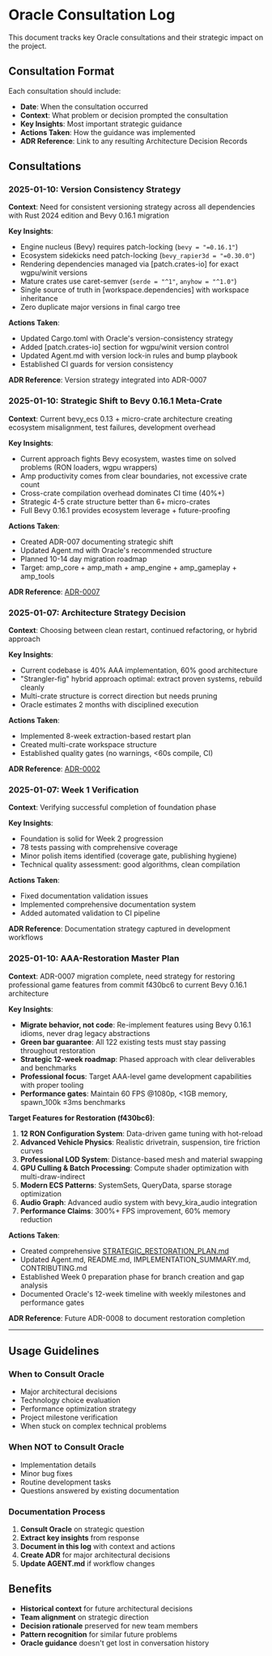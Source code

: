# Oracle Consultation Log

This document tracks key Oracle consultations and their strategic impact on the project.

## Consultation Format

Each consultation should include:
- **Date**: When the consultation occurred
- **Context**: What problem or decision prompted the consultation
- **Key Insights**: Most important strategic guidance
- **Actions Taken**: How the guidance was implemented
- **ADR Reference**: Link to any resulting Architecture Decision Records

## Consultations

### 2025-01-10: Version Consistency Strategy
**Context**: Need for consistent versioning strategy across all dependencies with Rust 2024 edition and Bevy 0.16.1 migration

**Key Insights**:
- Engine nucleus (Bevy) requires patch-locking (`bevy = "=0.16.1"`)
- Ecosystem sidekicks need patch-locking (`bevy_rapier3d = "=0.30.0"`)
- Rendering dependencies managed via [patch.crates-io] for exact wgpu/winit versions
- Mature crates use caret-semver (`serde = "^1"`, `anyhow = "^1.0"`)
- Single source of truth in [workspace.dependencies] with workspace inheritance
- Zero duplicate major versions in final cargo tree

**Actions Taken**:
- Updated Cargo.toml with Oracle's version-consistency strategy
- Added [patch.crates-io] section for wgpu/winit version control
- Updated Agent.md with version lock-in rules and bump playbook
- Established CI guards for version consistency

**ADR Reference**: Version strategy integrated into ADR-0007

### 2025-01-10: Strategic Shift to Bevy 0.16.1 Meta-Crate
**Context**: Current bevy_ecs 0.13 + micro-crate architecture creating ecosystem misalignment, test failures, development overhead

**Key Insights**:
- Current approach fights Bevy ecosystem, wastes time on solved problems (RON loaders, wgpu wrappers)
- Amp productivity comes from clear boundaries, not excessive crate count
- Cross-crate compilation overhead dominates CI time (40%+)
- Strategic 4-5 crate structure better than 6+ micro-crates
- Full Bevy 0.16.1 provides ecosystem leverage + future-proofing

**Actions Taken**:
- Created ADR-007 documenting strategic shift
- Updated Agent.md with Oracle's recommended structure
- Planned 10-14 day migration roadmap
- Target: amp_core + amp_math + amp_engine + amp_gameplay + amp_tools

**ADR Reference**: [ADR-0007](adr/0007-strategic-shift-bevy-meta-crate.md)

### 2025-01-07: Architecture Strategy Decision
**Context**: Choosing between clean restart, continued refactoring, or hybrid approach

**Key Insights**:
- Current codebase is 40% AAA implementation, 60% good architecture
- "Strangler-fig" hybrid approach optimal: extract proven systems, rebuild cleanly
- Multi-crate structure is correct direction but needs pruning
- Oracle estimates 2 months with disciplined execution

**Actions Taken**:
- Implemented 8-week extraction-based restart plan
- Created multi-crate workspace structure
- Established quality gates (no warnings, <60s compile, CI)

**ADR Reference**: [ADR-0002](adr/0002-oracle-guided-architecture.md)

### 2025-01-07: Week 1 Verification
**Context**: Verifying successful completion of foundation phase

**Key Insights**:
- Foundation is solid for Week 2 progression
- 78 tests passing with comprehensive coverage
- Minor polish items identified (coverage gate, publishing hygiene)
- Technical quality assessment: good algorithms, clean compilation

**Actions Taken**:
- Fixed documentation validation issues
- Implemented comprehensive documentation system
- Added automated validation to CI pipeline

**ADR Reference**: Documentation strategy captured in development workflows

### 2025-01-10: AAA-Restoration Master Plan
**Context**: ADR-0007 migration complete, need strategy for restoring professional game features from commit f430bc6 to current Bevy 0.16.1 architecture

**Key Insights**:
- **Migrate behavior, not code**: Re-implement features using Bevy 0.16.1 idioms, never drag legacy abstractions
- **Green bar guarantee**: All 122 existing tests must stay passing throughout restoration
- **Strategic 12-week roadmap**: Phased approach with clear deliverables and benchmarks
- **Professional focus**: Target AAA-level game development capabilities with proper tooling
- **Performance gates**: Maintain 60 FPS @1080p, <1GB memory, spawn_100k ≤3ms benchmarks

**Target Features for Restoration (f430bc6)**:
1. **12 RON Configuration System**: Data-driven game tuning with hot-reload
2. **Advanced Vehicle Physics**: Realistic drivetrain, suspension, tire friction curves
3. **Professional LOD System**: Distance-based mesh and material swapping
4. **GPU Culling & Batch Processing**: Compute shader optimization with multi-draw-indirect
5. **Modern ECS Patterns**: SystemSets, QueryData, sparse storage optimization
6. **Audio Graph**: Advanced audio system with bevy_kira_audio integration
7. **Performance Claims**: 300%+ FPS improvement, 60% memory reduction

**Actions Taken**:
- Created comprehensive [STRATEGIC_RESTORATION_PLAN.md](STRATEGIC_RESTORATION_PLAN.md)
- Updated Agent.md, README.md, IMPLEMENTATION_SUMMARY.md, CONTRIBUTING.md
- Established Week 0 preparation phase for branch creation and gap analysis
- Documented Oracle's 12-week timeline with weekly milestones and performance gates

**ADR Reference**: Future ADR-0008 to document restoration completion

---

## Usage Guidelines

### When to Consult Oracle
- Major architectural decisions
- Technology choice evaluation
- Performance optimization strategy
- Project milestone verification
- When stuck on complex technical problems

### When NOT to Consult Oracle
- Implementation details
- Minor bug fixes
- Routine development tasks
- Questions answered by existing documentation

### Documentation Process
1. **Consult Oracle** on strategic question
2. **Extract key insights** from response
3. **Document in this log** with context and actions
4. **Create ADR** for major architectural decisions
5. **Update AGENT.md** if workflow changes

## Benefits

- **Historical context** for future architectural decisions
- **Team alignment** on strategic direction
- **Decision rationale** preserved for new team members
- **Pattern recognition** for similar future problems
- **Oracle guidance** doesn't get lost in conversation history

